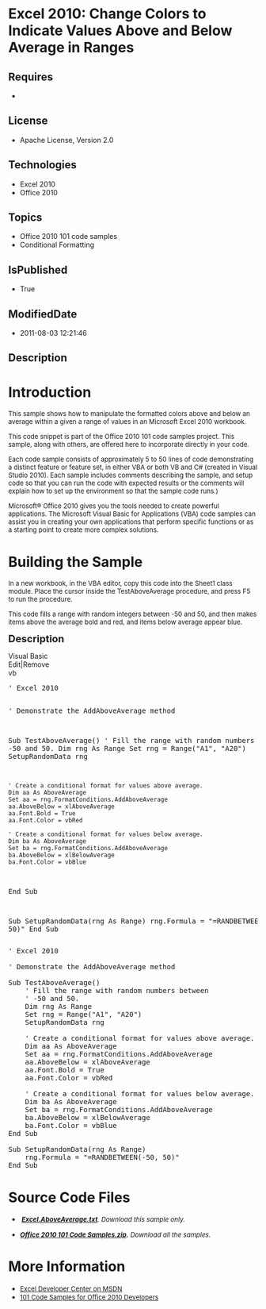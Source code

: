 # Excel 2010: Change Colors to Indicate Values Above and Below Average in Ranges
## Requires
* 
## License
* Apache License, Version 2.0
## Technologies
* Excel 2010
* Office 2010
## Topics
* Office 2010 101 code samples
* Conditional Formatting
## IsPublished
* True
## ModifiedDate
* 2011-08-03 12:21:46
## Description

<h1>Introduction</h1>
<p><span style="font-size:small">This sample shows how to manipulate the formatted colors above and below an average within a given a range of values in an Microsoft Excel 2010 workbook.</span></p>
<p><span style="font-size:small">This code snippet is part of the Office 2010 101 code samples project. This sample, along with others, are offered here to incorporate directly in your code.</span></p>
<p><span style="font-size:small">Each code sample consists of approximately 5 to 50 lines of code demonstrating a distinct feature or feature set, in either VBA or both VB and C# (created in Visual Studio 2010). Each sample includes comments describing the
 sample, and setup code so that you can run the code with expected results or the comments will explain how to set up the environment so that the sample code runs.)</span></p>
<p><span style="font-size:small">Microsoft&reg; Office 2010 gives you the tools needed to create powerful applications. The Microsoft Visual Basic for Applications (VBA) code samples can assist you in creating your own applications that perform specific functions
 or as a starting point to create more complex solutions.</span></p>
<h1><span>Building the Sample</span></h1>
<p><span style="font-size:small">In a new workbook, in the VBA editor, copy this code into the Sheet1 class module. Place the cursor inside the TestAboveAverage procedure, and press F5 to run the procedure.</span></p>
<p><span style="font-size:small">This code fills a range with random integers between -50 and 50, and then makes items above the average bold and red, and items below average appear blue.</span></p>
<p><span style="font-size:20px; font-weight:bold">Description</span></p>
<div class="scriptcode">
<div class="pluginEditHolder" pluginCommand="mceScriptCode">
<div class="title"><span>Visual Basic</span></div>
<div class="pluginLinkHolder"><span class="pluginEditHolderLink">Edit</span>|<span class="pluginRemoveHolderLink">Remove</span></div>
<span class="hidden">vb</span>
<pre class="hidden">' Excel 2010

' Demonstrate the AddAboveAverage method

Sub TestAboveAverage()
    ' Fill the range with random numbers between
    ' -50 and 50.
    Dim rng As Range
    Set rng = Range(&quot;A1&quot;, &quot;A20&quot;)
    SetupRandomData rng
  
    ' Create a conditional format for values above average.
    Dim aa As AboveAverage
    Set aa = rng.FormatConditions.AddAboveAverage
    aa.AboveBelow = xlAboveAverage
    aa.Font.Bold = True
    aa.Font.Color = vbRed
  
    ' Create a conditional format for values below average.
    Dim ba As AboveAverage
    Set ba = rng.FormatConditions.AddAboveAverage
    ba.AboveBelow = xlBelowAverage
    ba.Font.Color = vbBlue
End Sub

Sub SetupRandomData(rng As Range)
    rng.Formula = &quot;=RANDBETWEEN(-50, 50)&quot;
End Sub</pre>
<div class="preview">
<pre class="vb"><span class="visualBasic__com">'&nbsp;Excel&nbsp;2010</span>&nbsp;
&nbsp;
<span class="visualBasic__com">'&nbsp;Demonstrate&nbsp;the&nbsp;AddAboveAverage&nbsp;method</span>&nbsp;
&nbsp;
<span class="visualBasic__keyword">Sub</span>&nbsp;TestAboveAverage()&nbsp;
&nbsp;&nbsp;&nbsp;&nbsp;<span class="visualBasic__com">'&nbsp;Fill&nbsp;the&nbsp;range&nbsp;with&nbsp;random&nbsp;numbers&nbsp;between</span>&nbsp;
&nbsp;&nbsp;&nbsp;&nbsp;<span class="visualBasic__com">'&nbsp;-50&nbsp;and&nbsp;50.</span>&nbsp;
&nbsp;&nbsp;&nbsp;&nbsp;<span class="visualBasic__keyword">Dim</span>&nbsp;rng&nbsp;<span class="visualBasic__keyword">As</span>&nbsp;Range&nbsp;
&nbsp;&nbsp;&nbsp;&nbsp;<span class="visualBasic__keyword">Set</span>&nbsp;rng&nbsp;=&nbsp;Range(<span class="visualBasic__string">&quot;A1&quot;</span>,&nbsp;<span class="visualBasic__string">&quot;A20&quot;</span>)&nbsp;
&nbsp;&nbsp;&nbsp;&nbsp;SetupRandomData&nbsp;rng&nbsp;
&nbsp;&nbsp;&nbsp;
&nbsp;&nbsp;&nbsp;&nbsp;<span class="visualBasic__com">'&nbsp;Create&nbsp;a&nbsp;conditional&nbsp;format&nbsp;for&nbsp;values&nbsp;above&nbsp;average.</span>&nbsp;
&nbsp;&nbsp;&nbsp;&nbsp;<span class="visualBasic__keyword">Dim</span>&nbsp;aa&nbsp;<span class="visualBasic__keyword">As</span>&nbsp;AboveAverage&nbsp;
&nbsp;&nbsp;&nbsp;&nbsp;<span class="visualBasic__keyword">Set</span>&nbsp;aa&nbsp;=&nbsp;rng.FormatConditions.AddAboveAverage&nbsp;
&nbsp;&nbsp;&nbsp;&nbsp;aa.AboveBelow&nbsp;=&nbsp;xlAboveAverage&nbsp;
&nbsp;&nbsp;&nbsp;&nbsp;aa.Font.Bold&nbsp;=&nbsp;<span class="visualBasic__keyword">True</span>&nbsp;
&nbsp;&nbsp;&nbsp;&nbsp;aa.Font.Color&nbsp;=&nbsp;vbRed&nbsp;
&nbsp;&nbsp;&nbsp;
&nbsp;&nbsp;&nbsp;&nbsp;<span class="visualBasic__com">'&nbsp;Create&nbsp;a&nbsp;conditional&nbsp;format&nbsp;for&nbsp;values&nbsp;below&nbsp;average.</span>&nbsp;
&nbsp;&nbsp;&nbsp;&nbsp;<span class="visualBasic__keyword">Dim</span>&nbsp;ba&nbsp;<span class="visualBasic__keyword">As</span>&nbsp;AboveAverage&nbsp;
&nbsp;&nbsp;&nbsp;&nbsp;<span class="visualBasic__keyword">Set</span>&nbsp;ba&nbsp;=&nbsp;rng.FormatConditions.AddAboveAverage&nbsp;
&nbsp;&nbsp;&nbsp;&nbsp;ba.AboveBelow&nbsp;=&nbsp;xlBelowAverage&nbsp;
&nbsp;&nbsp;&nbsp;&nbsp;ba.Font.Color&nbsp;=&nbsp;vbBlue&nbsp;
<span class="visualBasic__keyword">End</span>&nbsp;<span class="visualBasic__keyword">Sub</span>&nbsp;
&nbsp;
<span class="visualBasic__keyword">Sub</span>&nbsp;SetupRandomData(rng&nbsp;<span class="visualBasic__keyword">As</span>&nbsp;Range)&nbsp;
&nbsp;&nbsp;&nbsp;&nbsp;rng.Formula&nbsp;=&nbsp;<span class="visualBasic__string">&quot;=RANDBETWEEN(-50,&nbsp;50)&quot;</span>&nbsp;
<span class="visualBasic__keyword">End</span>&nbsp;<span class="visualBasic__keyword">Sub</span></pre>
</div>
</div>
</div>
<h1><span>Source Code Files</span></h1>
<ul>
<li><span style="font-size:small"><em><strong>&nbsp;</strong><strong><a id="25857" href="/site/view/file/25857/1/Excel.AboveAverage.txt">Excel.AboveAverage.txt</a></strong>. Download this sample only.</em></span>
</li></ul>
<ul>
<li><span style="font-size:small"><em><em><em><strong><a id="25858" href="/site/view/file/25858/1/Office%202010%20101%20Code%20Samples.zip">Office 2010 101 Code Samples.zip</a>.</strong></em><em> Download all the samples.</em></em></em>
</span></li></ul>
<h1>More Information</h1>
<ul>
<li><span style="font-size:small"><a href="http://msdn.microsoft.com/en-us/office/aa905411">Excel Developer Center on MSDN</a></span>
</li><li><span style="font-size:small"><a href="http://msdn.microsoft.com/en-us/office/hh360994">101 Code Samples for Office 2010 Developers</a></span>
</li></ul>
<p><br>
<br>
</p>

